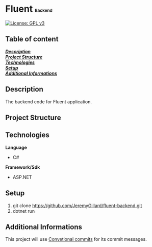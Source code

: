# Fluent <span style="font-size:small;">Backend</span>

[![License: GPL v3](https://img.shields.io/badge/License-GPLv3-blue.svg)](https://www.gnu.org/licenses/gpl-3.0)

## Table of content

**_[Description](#description)_**  
**_[Project Structure](#project-structure)_**  
**_[Technologies](#technologies)_**  
**_[Setup](#setup)_**  
**_[Additional Informations](#additional-informations)_**

## Description

The backend code for Fluent application.

## Project Structure



## Technologies

**Language**

- C#

**Framework/Sdk**

- ASP.NET

## Setup

1. git clone https://github.com/JeremyGillard/fluent-backend.git
2. dotnet run

## Additional Informations

This project will use [Convetional commits](https://www.conventionalcommits.org/en/v1.0.0/) for its commit messages.